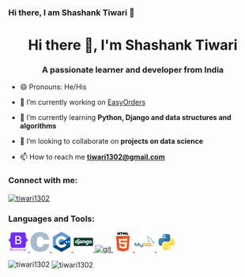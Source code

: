 ### Hi there, I am Shashank Tiwari 👋

<!--
**tiwari1302/tiwari1302** is a ✨ _special_ ✨ repository because its `README.md` (this file) appears on your GitHub profile.

Here are some ideas to get you started:

- 🔭 I’m currently working on ...
- 🌱 I’m currently learning ...
- 👯 I’m looking to collaborate on ...
- 🤔 I’m looking for help with ...
- 💬 Ask me about ...
- 📫 How to reach me: ...
- 😄 Pronouns: He/His
- ⚡ Fun fact: ...
- 😄 Pronouns: He/His
- <img src="/twitter-logo1.png" width="25" height="20"> [tiwari1302](https://twitter.com/tiwari1302)
- <img src="/linkedin-logo 1.png" width="20" height="20"> <a href="https://www.linkedin.com/in/shashank-tiwari-885534173/">shashank-tiwari-885534173</a>
-->
<h1 align="center">Hi there 👋, I'm Shashank Tiwari</h1>
<h3 align="center">A passionate learner and developer from India</h3>

- 😄 Pronouns: He/His

- 🔭 I’m currently working on [EasyOrders](https://github.com/tiwari1302/EasyOrders)

- 🌱 I’m currently learning **Python, Django and data structures and algorithms**

- 👯 I’m looking to collaborate on **projects on data science**

- 📫 How to reach me **tiwari1302@gmail.com**

<h3 align="left">Connect with me:</h3>
<p align="left">
<a href="https://twitter.com/tiwari1302" target="blank"><img align="center" src="https://cdn.jsdelivr.net/npm/simple-icons@3.0.1/icons/twitter.svg" alt="tiwari1302" height="30" width="40" /></a>
</p>

<h3 align="left">Languages and Tools:</h3>
<p align="left"> <a href="https://getbootstrap.com" target="_blank"> <img src="https://raw.githubusercontent.com/devicons/devicon/master/icons/bootstrap/bootstrap-plain-wordmark.svg" alt="bootstrap" width="40" height="40"/> </a> <a href="https://www.cprogramming.com/" target="_blank"> <img src="https://raw.githubusercontent.com/devicons/devicon/master/icons/c/c-original.svg" alt="c" width="40" height="40"/> </a> <a href="https://www.w3schools.com/cpp/" target="_blank"> <img src="https://raw.githubusercontent.com/devicons/devicon/master/icons/cplusplus/cplusplus-original.svg" alt="cplusplus" width="40" height="40"/> </a> <a href="https://www.djangoproject.com/" target="_blank"> <img src="https://raw.githubusercontent.com/devicons/devicon/master/icons/django/django-original.svg" alt="django" width="40" height="40"/> </a> <a href="https://git-scm.com/" target="_blank"> <img src="https://www.vectorlogo.zone/logos/git-scm/git-scm-icon.svg" alt="git" width="40" height="40"/> </a> <a href="https://www.w3.org/html/" target="_blank"> <img src="https://raw.githubusercontent.com/devicons/devicon/master/icons/html5/html5-original-wordmark.svg" alt="html5" width="40" height="40"/> </a> <a href="https://www.mysql.com/" target="_blank"> <img src="https://raw.githubusercontent.com/devicons/devicon/master/icons/mysql/mysql-original-wordmark.svg" alt="mysql" width="40" height="40"/> </a> <a href="https://www.python.org" target="_blank"> <img src="https://raw.githubusercontent.com/devicons/devicon/master/icons/python/python-original.svg" alt="python" width="40" height="40"/> </a> </p>

<p><img align="left" src="https://github-readme-stats.vercel.app/api/top-langs?username=tiwari1302&show_icons=true&locale=en&layout=compact" alt="tiwari1302" /></p>

<p>&nbsp;<img align="center" src="https://github-readme-stats.vercel.app/api?username=tiwari1302&show_icons=true&locale=en" alt="tiwari1302" /></p>

